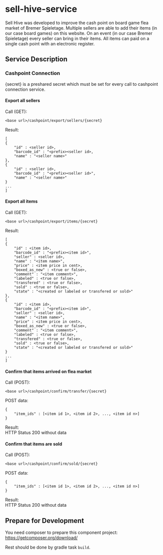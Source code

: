 # sell-hive-service

Sell Hive was developed to improve the cash point on board game flea market of Bremer Spieletage.
Multiple sellers are able to add their items (in our case board games) on this website.
On an event (in our case Bremer Spieletage) every seller can bring in their items.
All items can paid on a single cash point with an electronic register.

## Service Description

### Cashpoint Connection

{secret} is a preshared secret which must be set for every call to cashpoint connection service.

#### Export all sellers

Call (GET):
```
<base url>/cashpoint/export/sellers/{secret}
```

Result:
```
[
{
	"id" : <seller id>,
	"barcode_id" : "<prefix><seller id>,
	"name" : "<seller name>"
},
{
	"id" : <seller id>,
	"barcode_id" : "<prefix><seller id>",
	"name" : "<seller name>"
}
...
]
```

#### Export all items

Call (GET):
```
<base url>/cashpoint/export/items/{secret}
```

Result:
```
[
{
	"id" : <item id>,
	"barcode_id" : "<prefix><item id>",
	"seller" : <seller id>,
	"name" : "<item name>",
	"price" : <item price in cent>,
	"boxed_as_new" : <true or false>,
	"comment" : "<item comment>",
	"labeled" : <true or false>,
	"transfered" : <true or false>,
	"sold" : <true or false>,
	"state" : "<created or labeled or transfered or sold>"
},
{
	"id" : <item id>,
	"barcode_id" : "<prefix><item id>",
	"seller" : <seller id>,
	"name" : "<item name>",
	"price" : <item price in cent>,
	"boxed_as_new" : <true or false>,
	"comment" : "<item comment>",
	"labeled" : <true or false>,
	"transfered" : <true or false>,
	"sold" : <true or false>,
	"state" : "<created or labeled or transfered or sold>"
}
...
]
```

#### Confirm that items arrived on flea market

Call (POST):
```
<base url>/cashpoint/confirm/transfer/{secret}
```

POST data:
```
{
	"item_ids" : [<item id 1>, <item id 2>, ..., <item id n>]
}
```

Result:<br>
HTTP Status 200 without data

#### Confirm that items are sold

Call (POST):
```
<base url>/cashpoint/confirm/sold/{secret}
```

POST data:
```
{
	"item_ids" : [<item id 1>, <item id 2>, ..., <item id n>]
}
```

Result:<br>
HTTP Status 200 without data

## Prepare for Development

You need composer to prepare this component project:
https://getcomposer.org/download/

Rest should be done by gradle task ```build```.
